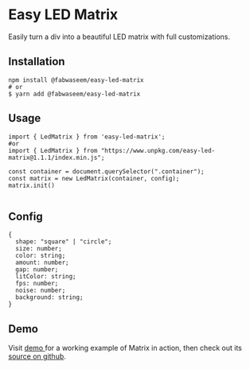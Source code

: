 # Easy LED Matrix

Easily turn a div into a beautiful LED matrix with full customizations.

## Installation

```
npm install @fabwaseem/easy-led-matrix
# or
$ yarn add @fabwaseem/easy-led-matrix
```

## Usage

```
import { LedMatrix } from 'easy-led-matrix';
#or
import { LedMatrix } from "https://www.unpkg.com/easy-led-matrix@1.1.1/index.min.js";

const container = document.querySelector(".container");
const matrix = new LedMatrix(container, config);
matrix.init()


```

## Config

```
{
  shape: "square" | "circle";
  size: number;
  color: string;
  amount: number;
  gap: number;
  litColor: string;
  fps: number;
  noise: number;
  background: string;
}
```

## Demo

Visit [demo ](https://fabwaseem.github.io/easy-led-matrix)for a working example of Matrix in action, then check out its [source on github](https://github.com/fabwaseem/led-matrix).

